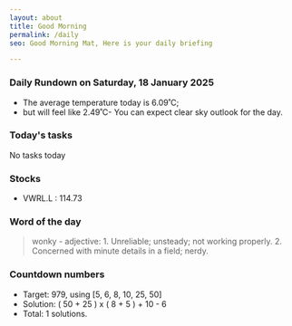 ```yaml
---
layout: about
title: Good Morning
permalink: /daily
seo: Good Morning Mat, Here is your daily briefing

---
```


<!-- weather_marker starts -->
### Daily Rundown on Saturday, 18 January 2025

- The average temperature today is 6.09˚C;
- but will feel like 2.49˚C- You can expect clear sky outlook for the day.

<!-- weather_marker ends -->

### Today's tasks
<!-- task_marker starts -->
No tasks today
<!-- task_marker ends -->

### Stocks

<!-- stocks_marker starts -->

- VWRL.L : 114.73

<!-- stocks_marker ends -->

### Word of the day
<!-- word_marker starts -->

 > wonky - adjective: 1. Unreliable; unsteady; not working properly. 2. Concerned with minute details in a field; nerdy.

<!-- word_marker ends -->

### Countdown numbers
<!-- game_marker starts -->

- Target: 979, using [5, 6, 8, 10, 25, 50]
- Solution: ( 50 + 25 ) x ( 8 + 5 ) + 10 - 6
- Total: 1 solutions.

<!-- game_marker ends -->
